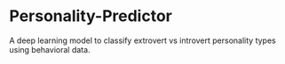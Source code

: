 # Personality-Predictor
A deep learning model to classify extrovert vs introvert personality types using behavioral data.
